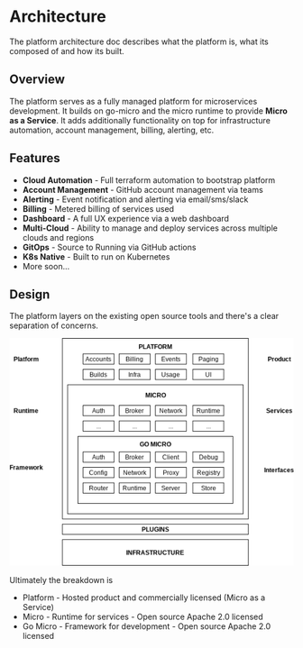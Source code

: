 # Architecture

The platform architecture doc describes what the platform is, what its composed of and how its built.

## Overview

The platform serves as a fully managed platform for microservices development. It builds on go-micro 
and the micro runtime to provide **Micro as a Service**. It adds additionally functionality on top for 
infrastructure automation, account management, billing, alerting, etc.

## Features

- **Cloud Automation** - Full terraform automation to bootstrap platform
- **Account Management** - GitHub account management via teams
- **Alerting** - Event notification and alerting via email/sms/slack
- **Billing** - Metered billing of services used
- **Dashboard** - A full UX experience via a web dashboard
- **Multi-Cloud** - Ability to manage and deploy services across multiple clouds and regions
- **GitOps** - Source to Running via GitHub actions
- **K8s Native** - Built to run on Kubernetes
- More soon...

## Design

The platform layers on the existing open source tools and there's a clear separation of concerns.

<img src="images/architecture.png" />

Ultimately the breakdown is

- Platform - Hosted product and commercially licensed (Micro as a Service)
- Micro - Runtime for services - Open source Apache 2.0 licensed
- Go Micro - Framework for development - Open source Apache 2.0 licensed

